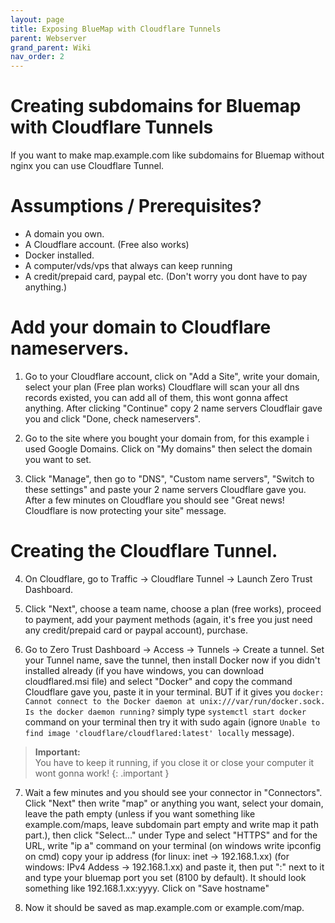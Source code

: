 ```yaml
---
layout: page
title: Exposing BlueMap with Cloudflare Tunnels
parent: Webserver
grand_parent: Wiki
nav_order: 2
---
```

# Creating subdomains for Bluemap with Cloudflare Tunnels

If you want to make map.example.com like subdomains for Bluemap without nginx you can use Cloudflare Tunnel.

# Assumptions / Prerequisites?
- A domain you own.
- A Cloudflare account. (Free also works)
- Docker installed.
- A computer/vds/vps that always can keep running
- A credit/prepaid card, paypal etc. (Don't worry you dont have to pay anything.)

# Add your domain to Cloudflare nameservers.
1. Go to your Cloudflare account, click on "Add a Site", write your domain, select your plan (Free plan works) Cloudflare will scan your all dns records existed, you can add all of them, this wont gonna affect anything. After clicking "Continue" copy 2 name servers Cloudflair gave you and click "Done, check nameservers".

2. Go to the site where you bought your domain from, for this example i used Google Domains. Click on "My domains" then select the domain you want to set. 

3. Click "Manage", then go to "DNS", "Custom name servers", "Switch to these settings" and paste your 2 name servers Cloudflare gave you. After a few minutes on Cloudflare you should see "Great news! Cloudflare is now protecting your site" message.

# Creating the Cloudflare Tunnel.
4. On Cloudflare, go to Traffic -> Cloudflare Tunnel -> Launch Zero Trust Dashboard. 

5. Click "Next", choose a team name, choose a plan (free works), proceed to payment, add your payment methods (again, it's free you just need any credit/prepaid card or paypal account), purchase.

6. Go to Zero Trust Dashboard -> Access -> Tunnels -> Create a tunnel. Set your Tunnel name, save the tunnel, then install Docker now if you didn't installed already (if you have windows, you can download cloudflared.msi file) and select "Docker" and copy the command Cloudflare gave you, paste it in your terminal. BUT if it gives you `docker: Cannot connect to the Docker daemon at unix:///var/run/docker.sock. Is the docker daemon running?` simply type `systemctl start docker` command on your terminal then try it with sudo again (ignore `Unable to find image 'cloudflare/cloudflared:latest' locally` message).

> **Important:**<br>
> You have to keep it running, if you close it or close your computer it wont gonna work!
{: .important }

7. Wait a few minutes and you should see your connector in "Connectors". Click "Next" then write "map" or anything you want, select your domain, leave the path empty (unless if you want something like example.com/maps, leave subdomain part empty and write map it path part.), then click "Select..." under Type and select "HTTPS" and for the URL, write "ip a" command on your terminal (on windows write ipconfig on cmd) copy your ip address (for linux: inet -> 192.168.1.xx) (for windows: IPv4 Addess -> 192.168.1.xx) and paste it, then put ":" next to it and type your bluemap port you set (8100 by default). It should look something like 192.168.1.xx:yyyy. Click on "Save hostname"

8. Now it should be saved as map.example.com or example.com/map. 
